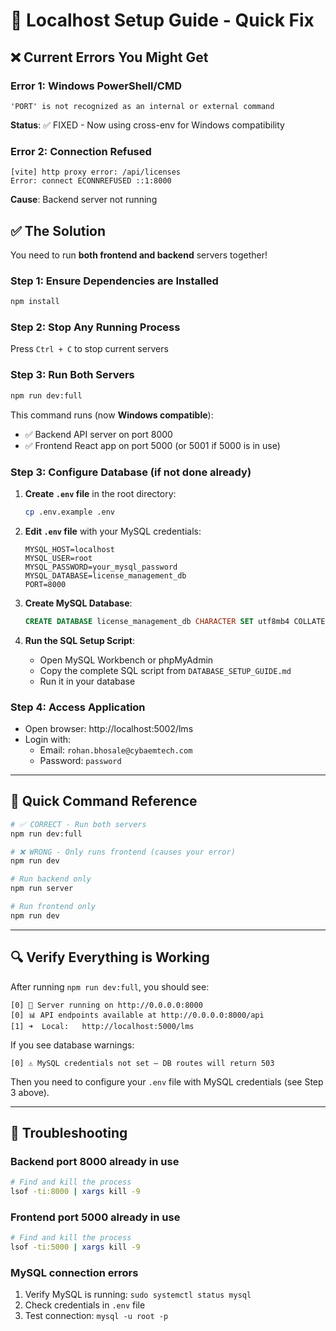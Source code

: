 # 🚀 Localhost Setup Guide - Quick Fix

## ❌ Current Errors You Might Get

### Error 1: Windows PowerShell/CMD
```
'PORT' is not recognized as an internal or external command
```
**Status**: ✅ FIXED - Now using cross-env for Windows compatibility

### Error 2: Connection Refused
```
[vite] http proxy error: /api/licenses
Error: connect ECONNREFUSED ::1:8000
```
**Cause**: Backend server not running

## ✅ The Solution

You need to run **both frontend and backend** servers together!

### Step 1: Ensure Dependencies are Installed
```bash
npm install
```

### Step 2: Stop Any Running Process
Press `Ctrl + C` to stop current servers

### Step 3: Run Both Servers
```bash
npm run dev:full
```

This command runs (now **Windows compatible**):
- ✅ Backend API server on port 8000  
- ✅ Frontend React app on port 5000 (or 5001 if 5000 is in use)

### Step 3: Configure Database (if not done already)

1. **Create `.env` file** in the root directory:
   ```bash
   cp .env.example .env
   ```

2. **Edit `.env` file** with your MySQL credentials:
   ```env
   MYSQL_HOST=localhost
   MYSQL_USER=root
   MYSQL_PASSWORD=your_mysql_password
   MYSQL_DATABASE=license_management_db
   PORT=8000
   ```

3. **Create MySQL Database**:
   ```sql
   CREATE DATABASE license_management_db CHARACTER SET utf8mb4 COLLATE utf8mb4_unicode_ci;
   ```

4. **Run the SQL Setup Script**:
   - Open MySQL Workbench or phpMyAdmin
   - Copy the complete SQL script from `DATABASE_SETUP_GUIDE.md`
   - Run it in your database

### Step 4: Access Application
- Open browser: http://localhost:5002/lms
- Login with:
  - Email: `rohan.bhosale@cybaemtech.com`
  - Password: `password`

---

## 📝 Quick Command Reference

```bash
# ✅ CORRECT - Run both servers
npm run dev:full

# ❌ WRONG - Only runs frontend (causes your error)
npm run dev

# Run backend only
npm run server

# Run frontend only  
npm run dev
```

---

## 🔍 Verify Everything is Working

After running `npm run dev:full`, you should see:

```
[0] 🚀 Server running on http://0.0.0.0:8000
[0] 📊 API endpoints available at http://0.0.0.0:8000/api
[1] ➜  Local:   http://localhost:5000/lms
```

If you see database warnings:
```
[0] ⚠️ MySQL credentials not set — DB routes will return 503
```

Then you need to configure your `.env` file with MySQL credentials (see Step 3 above).

---

## 🐛 Troubleshooting

### Backend port 8000 already in use
```bash
# Find and kill the process
lsof -ti:8000 | xargs kill -9
```

### Frontend port 5000 already in use
```bash
# Find and kill the process
lsof -ti:5000 | xargs kill -9
```

### MySQL connection errors
1. Verify MySQL is running: `sudo systemctl status mysql`
2. Check credentials in `.env` file
3. Test connection: `mysql -u root -p`
